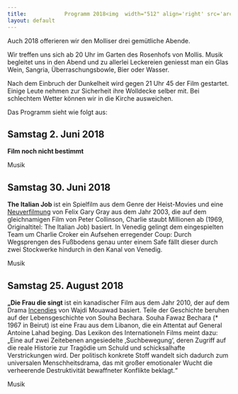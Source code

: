 ```yaml
---
title:            Programm 2018<img  width="512" align='right' src='archiv/Flyer_2017.png' img> 
layout: default
---
```


Auch 2018 offerieren wir den Molliser drei gemütliche Abende.

Wir treffen uns sich ab 20 Uhr im Garten des Rosenhofs von Mollis. Musik begleitet uns in den Abend und zu allerlei Leckereien geniesst man ein Glas Wein, Sangria, Überraschungsbowle, Bier oder Wasser.

Nach dem Einbruch der Dunkelheit wird gegen 21 Uhr 45 der Film gestartet. Einige Leute nehmen zur Sicherheit ihre Wolldecke selber mit. Bei schlechtem Wetter können wir in die Kirche ausweichen.

Das Programm sieht wie folgt aus:

##  Samstag 2. Juni 2018

**Film noch nicht bestimmt** 

Musik

## Samstag 30. Juni 2018

**The Italian Job**  ist ein Spielfilm aus dem Genre der Heist-Movies und eine [Neuverfilmung](https://de.wikipedia.org/wiki/The_Italian_Job_%E2%80%93_Jagd_auf_Millionen) von Felix Gary Gray aus dem Jahr 2003, die auf dem gleichnamigen Film von Peter Collinson, Charlie staubt Millionen ab (1969, Originaltitel: The Italian Job) basiert. In Venedig gelingt dem eingespielten Team um Charlie Croker ein Aufsehen erregender Coup: Durch Wegsprengen des Fußbodens genau unter einem Safe fällt dieser durch zwei Stockwerke hindurch in den Kanal von Venedig. 

Musik

## Samstag 25. August 2018

**„Die Frau die singt**  ist ein kanadischer Film aus dem Jahr 2010, der auf dem Drama [Incendies](https://de.wikipedia.org/wiki/Die_Frau_die_singt_%E2%80%93_Incendies) von Wajdi Mouawad basiert. Teile der Geschichte beruhen auf der Lebensgeschichte von Souha Bechara. Souha Fawaz Bechara (* 1967 in Beirut) ist eine Frau aus dem Libanon, die ein Attentat auf General Antoine Lahad beging. Das Lexikon des Internationeln Films meint dazu: „Eine auf zwei Zeitebenen angesiedelte ‚Suchbewegung‘, deren Zugriff auf die reale Historie zur Tragödie um Schuld und schicksalhafte Verstrickungen wird. Der politisch konkrete Stoff wandelt sich dadurch zum universalen Menschheitsdrama, das mit großer emotionaler Wucht die verheerende Destruktivität bewaffneter Konflikte beklagt.“ 

Musik
